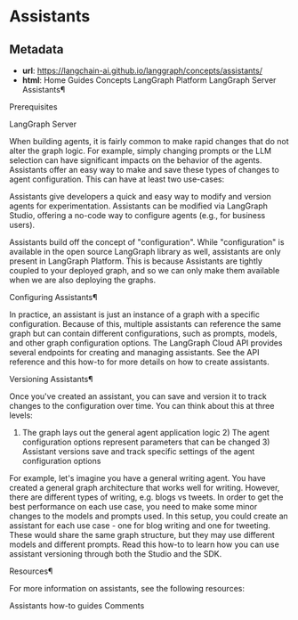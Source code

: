 # Assistants



## Metadata

- **url**: https://langchain-ai.github.io/langgraph/concepts/assistants/
- **html**: Home
Guides
Concepts
LangGraph Platform
LangGraph Server
Assistants¶

Prerequisites

LangGraph Server

When building agents, it is fairly common to make rapid changes that do not alter the graph logic. For example, simply changing prompts or the LLM selection can have significant impacts on the behavior of the agents. Assistants offer an easy way to make and save these types of changes to agent configuration. This can have at least two use-cases:

Assistants give developers a quick and easy way to modify and version agents for experimentation.
Assistants can be modified via LangGraph Studio, offering a no-code way to configure agents (e.g., for business users).

Assistants build off the concept of "configuration". While "configuration" is available in the open source LangGraph library as well, assistants are only present in LangGraph Platform. This is because Assistants are tightly coupled to your deployed graph, and so we can only make them available when we are also deploying the graphs.

Configuring Assistants¶

In practice, an assistant is just an instance of a graph with a specific configuration. Because of this, multiple assistants can reference the same graph but can contain different configurations, such as prompts, models, and other graph configuration options. The LangGraph Cloud API provides several endpoints for creating and managing assistants. See the API reference and this how-to for more details on how to create assistants.

Versioning Assistants¶

Once you've created an assistant, you can save and version it to track changes to the configuration over time. You can think about this at three levels:

1) The graph lays out the general agent application logic 2) The agent configuration options represent parameters that can be changed 3) Assistant versions save and track specific settings of the agent configuration options

For example, let's imagine you have a general writing agent. You have created a general graph architecture that works well for writing. However, there are different types of writing, e.g. blogs vs tweets. In order to get the best performance on each use case, you need to make some minor changes to the models and prompts used. In this setup, you could create an assistant for each use case - one for blog writing and one for tweeting. These would share the same graph structure, but they may use different models and different prompts. Read this how-to to learn how you can use assistant versioning through both the Studio and the SDK.

Resources¶

For more information on assistants, see the following resources:

Assistants how-to guides
Comments
